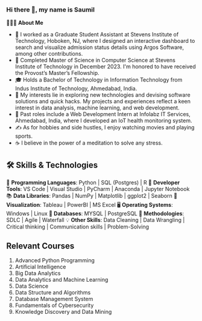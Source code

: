 ### Hi there 👋, my name is Saumil

👨🏻‍💻 **About Me**
- 💼 I worked as a Graduate Student Assistant at Stevens Institute of Technology, Hoboken, NJ, where I designed an interactive dashboard to search and visualize admission status details using Argos Software, among other contributions.
- 🔭 Completed Master of Science in Computer Science at Stevens Institute of Technology in December 2023. I'm honored to have received the Provost’s Master’s Fellowship.
- 🎓 Holds a Bachelor of Technology in Information Technology from Indus Institute of Technology, Ahmedabad, India.
- 🤔 My interests lie in exploring new technologies and devising software solutions and quick hacks. My projects and experiences reflect a keen interest in data analysis, machine learning, and web development.
- 💼 Past roles include a Web Development Intern at Infolabz IT Services, Ahmedabad, India, where I developed an IoT health monitoring system.
- ✍️ As for hobbies and side hustles, I enjoy watching movies and playing sports.
- ☕ I believe in the power of a meditation to solve any stress.


## 🛠 Skills & Technologies

🐍 **Programming Languages**: Python | SQL (Postgres) | R
🔨 **Developer Tools**: VS Code | Visual Studio | PyCharm | Anaconda | Jupyter Notebook
📚 **Data Libraries**: Pandas | NumPy | Matplotlib | ggplot2 | Seaborn
🎨 **Visualization**: Tableau | PowerBI | MS Excel
🖥 **Operating Systems**: Windows | Linux
💾 **Databases**: MYSQL | PostgreSQL
🚀 **Methodologies**: SDLC | Agile | Waterfall
💡 **Other Skills**: Data Cleaning | Data Wrangling | Critical thinking | Communication skills | Problem-Solving





## Relevant Courses

1. Advanced Python Programming
2. Artificial Intelligence
3. Big Data Analytics
4. Data Analytics and Machine Learning
5. Data Science
6. Data Structure and Algorithms
7. Database Management System
8. Fundamentals of Cybersecurity
9. Knowledge Discovery and Data Mining







